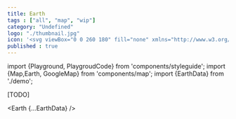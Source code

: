 ```yaml
---
title: Earth
tags : ["all", "map", "wip"]
category: "Undefined"
logo: "./thumbnail.jpg"
icon: '<svg viewBox="0 0 260 180" fill="none" xmlns="http://www.w3.org/2000/svg"><rect x="10" y="30" width="240" height="120" fill="var(--color-contrast-lower)"></rect><path d="M51 161L98.625 113.375L125.25 86.75M199.5 12.5L125.25 86.75M125.25 86.75L204.5 166" stroke="var(--color-bg)" stroke-width="10"></path><circle cx="130" cy="82" r="10" fill="var(--color-bg)"></circle><path d="M130 59C118.695 59 107 67.62 107 82.0444C107 97.3419 128.142 118.701 129.043 119.603C129.296 119.858 129.641 120 130 120C130.359 120 130.704 119.858 130.957 119.603C131.858 118.701 153 97.3419 153 82.0444C153 67.62 141.305 59 130 59ZM130 90.1778C125.523 90.1778 121.882 86.53 121.882 82.0444C121.882 77.5589 125.523 73.9111 130 73.9111C134.477 73.9111 138.118 77.5589 138.118 82.0444C138.118 86.53 134.477 90.1778 130 90.1778Z" fill="var(--color-primary)"></path></svg>'
published : true
---
```

import {Playground, PlaygroudCode} from 'components/styleguide';
import {Map,Earth, GoogleMap} from 'components/map';
import {EarthData} from './demo';

[TODO]

<Earth {...EarthData} />
